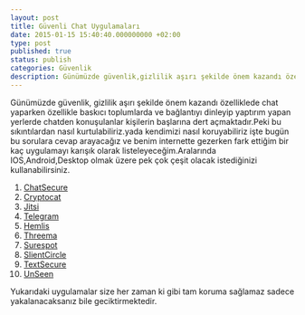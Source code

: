```yaml
---
layout: post
title: Güvenli Chat Uygulamaları
date: 2015-01-15 15:40:40.000000000 +02:00
type: post
published: true
status: publish
categories: Güvenlik
description: Günümüzde güvenlik,gizlilik aşırı şekilde önem kazandı özelliklede chat yaparken özellikle baskıcı toplumlarda ve bağlantıyı dinleyip yaptırım yapan
---
```


Günümüzde güvenlik, gizlilik aşırı şekilde önem kazandı özelliklede chat yaparken özellikle baskıcı toplumlarda ve bağlantıyı dinleyip yaptırım yapan yerlerde chatden konuşulanlar kişilerin başlarına dert açmaktadır.Peki bu sıkıntılardan nasıl kurtulabiliriz.yada kendimizi nasıl koruyabiliriz işte bugün bu sorulara cevap arayacağız ve benim internette gezerken fark ettiğim bir kaç uygulamayı karışık olarak listeleyeceğim.Aralarında IOS,Android,Desktop olmak üzere pek çok çeşit olacak istediğinizi kullanabilirsiniz.

1. [ChatSecure](https://chatsecure.org/)
2. [Cryptocat](https://crypto.cat/)
3. [Jitsi](https://jitsi.org/)
4. [Telegram](https://telegram.org/)
5. [Hemlis](https://heml.is/)
6. [Threema](https://threema.ch/en/)
7. [Surespot](https://www.surespot.me/)
8. [SlientCircle](https://silentcircle.com/)
9. [TextSecure](https://whispersystems.org/)
10. [UnSeen](https://unseen.is/?lang=tr_TR)

Yukarıdaki uygulamalar size her zaman ki gibi tam koruma sağlamaz sadece yakalanacaksanız bile geciktirmektedir.
